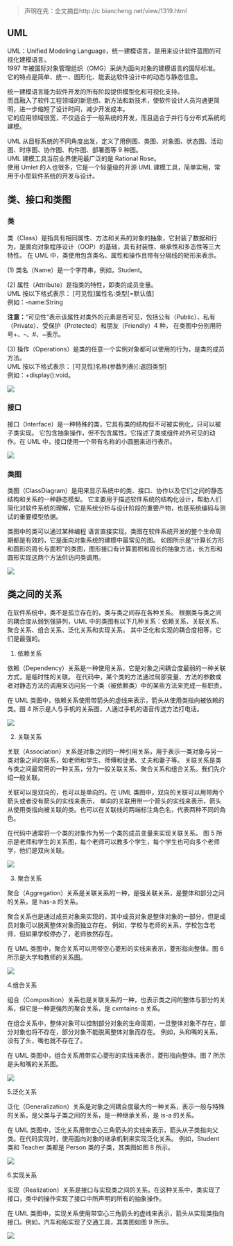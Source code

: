 > 声明在先：全文摘自http://c.biancheng.net/view/1319.html    

## UML    

UML：Unified Modeling Language，统一建模语言，是用来设计软件蓝图的可视化建模语言。    
1997 年被国际对象管理组织（OMG）采纳为面向对象的建模语言的国际标准。    
它的特点是简单、统一、图形化、能表达软件设计中的动态与静态信息。    

统一建模语言能为软件开发的所有阶段提供模型化和可视化支持。    
而且融入了软件工程领域的新思想、新方法和新技术，使软件设计人员沟通更简明，进一步缩短了设计时间，减少开发成本。    
它的应用领域很宽，不仅适合于一般系统的开发，而且适合于并行与分布式系统的建模。    

UML 从目标系统的不同角度出发，定义了用例图、类图、对象图、状态图、活动图、时序图、协作图、构件图、部署图等 9 种图。    
UML 建模工具当前业界使用最广泛的是 Rational Rose。    
使用 Umlet 的人也很多，它是一个轻量级的开源 UML 建模工具，简单实用，常用于小型软件系统的开发与设计。    

## 类、接口和类图    

### 类    

类（Class）是指具有相同属性、方法和关系的对象的抽象，它封装了数据和行为，是面向对象程序设计（OOP）的基础，具有封装性、继承性和多态性等三大特性。
在 UML 中，类使用包含类名、属性和操作且带有分隔线的矩形来表示。    

(1) 类名（Name）是一个字符串，例如，Student。    

(2) 属性（Attribute）是指类的特性，即类的成员变量。    
UML 按以下格式表示： [可见性]属性名:类型[=默认值]    
例如：-name:String    

**注意：**“可见性”表示该属性对类外的元素是否可见，包括公有（Public）、私有（Private）、受保护（Protected）和朋友（Friendly）4 种，
在类图中分别用符号+、-、#、~表示。    

(3) 操作（Operations）是类的任意一个实例对象都可以使用的行为，是类的成员方法。    
UML 按以下格式表示： [可见性]名称(参数列表)[:返回类型]    
例如：+display():void。    

<img src='类图-1.png'>    

### 接口    

接口（Interface）是一种特殊的类，它具有类的结构但不可被实例化，只可以被子类实现。
它包含抽象操作，但不包含属性。它描述了类或组件对外可见的动作。在 UML 中，接口使用一个带有名称的小圆圈来进行表示。    

<img src='类图-2.png'>    

### 类图    

类图（ClassDiagram）是用来显示系统中的类、接口、协作以及它们之间的静态结构和关系的一种静态模型。
它主要用于描述软件系统的结构化设计，帮助人们简化对软件系统的理解，它是系统分析与设计阶段的重要产物，也是系统编码与测试的重要模型依据。    

 类图中的类可以通过某种编程 语言直接实现。类图在软件系统开发的整个生命周期都是有效的，它是面向对象系统的建模中最常见的图。
 如图所示是“计算长方形和圆形的周长与面积”的类图，图形接口有计算面积和周长的抽象方法，长方形和圆形实现这两个方法供访问类调用。    
 
 <img src='类图-3.png'>    
 
## 类之间的关系    
 
在软件系统中，类不是孤立存在的，类与类之间存在各种关系。
根据类与类之间的耦合度从弱到强排列，UML 中的类图有以下几种关系：依赖关系、关联关系、聚合关系、组合关系、泛化关系和实现关系。
其中泛化和实现的耦合度相等，它们是最强的。    
 
1. 依赖关系    

依赖（Dependency）关系是一种使用关系，它是对象之间耦合度最弱的一种关联方式，是临时性的关联。
在代码中，某个类的方法通过局部变量、方法的参数或者对静态方法的调用来访问另一个类（被依赖类）中的某些方法来完成一些职责。    

在 UML 类图中，依赖关系使用带箭头的虚线来表示，箭头从使用类指向被依赖的类。图 4 所示是人与手机的关系图，人通过手机的语音传送方法打电话。    

<img src='类图-4.png'>    

2. 关联关系    

关联（Association）关系是对象之间的一种引用关系，用于表示一类对象与另一类对象之间的联系，如老师和学生、师傅和徒弟、丈夫和妻子等。
关联关系是类与类之间最常用的一种关系，分为一般关联关系、聚合关系和组合关系。我们先介绍一般关联。    

关联可以是双向的，也可以是单向的。在 UML 类图中，双向的关联可以用带两个箭头或者没有箭头的实线来表示，
单向的关联用带一个箭头的实线来表示，箭头从使用类指向被关联的类。也可以在关联线的两端标注角色名，代表两种不同的角色。    

在代码中通常将一个类的对象作为另一个类的成员变量来实现关联关系。
图 5 所示是老师和学生的关系图，每个老师可以教多个学生，每个学生也可向多个老师学，他们是双向关联。    

<img src='类图-5.png'>    

3. 聚合关系    

聚合（Aggregation）关系是关联关系的一种，是强关联关系，是整体和部分之间的关系，是 has-a 的关系。    

聚合关系也是通过成员对象来实现的，其中成员对象是整体对象的一部分，但是成员对象可以脱离整体对象而独立存在。
例如，学校与老师的关系，学校包含老师，但如果学校停办了，老师依然存在。     

在 UML 类图中，聚合关系可以用带空心菱形的实线来表示，菱形指向整体。图 6 所示是大学和教师的关系图。    

<img src='类图-6.png'>    

4.组合关系    

组合（Composition）关系也是关联关系的一种，也表示类之间的整体与部分的关系，但它是一种更强烈的聚合关系，是 cxmtains-a 关系。    

在组合关系中，整体对象可以控制部分对象的生命周期，一旦整体对象不存在，部分对象也将不存在，部分对象不能脱离整体对象而存在。
例如，头和嘴的关系，没有了头，嘴也就不存在了。    

在 UML 类图中，组合关系用带实心菱形的实线来表示，菱形指向整体。图 7 所示是头和嘴的关系图。    

<img src='类图-7.png'>    

5.泛化关系    

泛化（Generalization）关系是对象之间耦合度最大的一种关系，表示一般与特殊的关系，是父类与子类之间的关系，是一种继承关系，是 is-a 的关系。    

在 UML 类图中，泛化关系用带空心三角箭头的实线来表示，箭头从子类指向父类。在代码实现时，使用面向对象的继承机制来实现泛化关系。
例如，Student 类和 Teacher 类都是 Person 类的子类，其类图如图 8 所示。    

<img src='类图-8.png'>    

6.实现关系    

实现（Realization）关系是接口与实现类之间的关系。在这种关系中，类实现了接口，类中的操作实现了接口中所声明的所有的抽象操作。    

在 UML 类图中，实现关系使用带空心三角箭头的虚线来表示，箭头从实现类指向接口。例如，汽车和船实现了交通工具，其类图如图 9 所示。    

<img src='类图-9.png'>    

